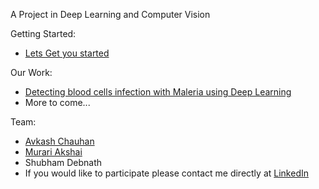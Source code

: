 A Project in Deep Learning and Computer Vision

Getting Started:
- [Lets Get you started](https://github.com/Avkash/mldl/blob/master/myprojects/dl_with_cv/getting-started.md)


Our Work:
- [Detecting blood cells infection with Maleria using Deep Learning](https://github.com/Avkash/mldl/blob/master/myprojects/dl_with_cv/pr_details.md)
- More to come...

Team:
- [Avkash Chauhan](https://avkash.github.io/mldl/)
- [Murari Akshai](https://github.com/akshai9899)
- Shubham Debnath
- If you would like to participate please contact me directly at [LinkedIn](https://www.linkedin.com/in/avkashchauhan/) 


